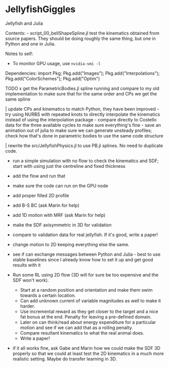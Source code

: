 # JellyfishGiggles

Jellyfish and Julia

Contents:
    - script_00_bellShapeSpline.jl test the kinematics obtained from source papers.
        They should be doing roughly the same thing, but one in Python and one in Julia.

Notes to self:
- To monitor GPU usage, use `nvidia-smi -l`

Dependencies:
    import Pkg; Pkg.add("Images"); Pkg.add("Interpolations"); Pkg.add("ColorSchemes"); Pkg.add("Optim")

TODO
x get the ParametricBodies.jl spline running and compare to my old implementation
    to make sure that for the same order and CPs we get the same spline

| update CPs and kinematics to match Python, they have been improved
    - try using NURBS with repeated knots to directly interpolate the kinematics instead of
        using the interpolation package
    - compare directly to Costello data for the three available cycles to make sure
        everything's fine
    - save an animation out of julia to make sure we can generate unsteady profiles;
        check how that's done in parametric bodies to use the same code structure
        
| rewrite the src/JellyfishPhysics.jl to use PB.jl splines. No need to duplicate code.

- run a simple simulation with no flow to check the kinematics and SDF; start with using
    just the centreline and fixed thickness
- add the flow and run that
- make sure the code can run on the GPU node
- add proper filled 2D profile
- add B-S BC (ask Marin for help)
- add 1D motion with MRF (ask Marin for help)
- make the SDF axisymmetric in 3D for validation
- compare to validation data for real jellyfish. If it's good, write a paper!

- change motion to 2D keeping everything else the same.
- see if can exchange messages between Python and Julia - best to use stable baselines
    since I already know how to set it up and get good results with it
- Run some RL using 2D flow (3D will for sure be too expensive and the SDF won't work).
    + Start at a random position and orientation and make them swim towards a certain location.
    + Can add unknown current of variable magnitudes as well to make it harder.
    + Use incremental reward as they get closer to the target and a nice fat bonus
        at the end. Penalty for leaving a pre-defined domain.
    + Later on can think/read about energy expenditure for a particular motion
        and see if we can add that as a rolling penalty.
    + Compare resultant kinematics to what the real animal does.
    + Write a paper!
- if it all works fine, ask Gabe and Marin how we could make the SDF 3D properly
    so that we could at least test the 2D kinematics in a much more realistic
    setting. Maybe do transfer learning in 3D.

